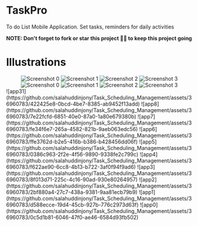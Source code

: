 # TaskPro
To do List Mobile Application. Set tasks, reminders for daily activities

<b>NOTE: Don't forget to fork or star this project 🙏😁 to keep this project going </b>

# Illustrations


<div align="center">
   <img src="https://github.com/salahuddinjony/Task_Scheduling_Management/assets/36960783/0c5d1b81-6046-47f0-ae46-6584d93fb502 width="200" alt="Screenshot 0">
   <img src="https://github.com/salahuddinjony/Task_Scheduling_Management/assets/36960783/d588ecce-19d4-45cb-927b-776c2973d63f width="200" alt="Screenshot 1">
   <img src="https://github.com/salahuddinjony/Task_Scheduling_Management/assets/36960783/2bf880a4-27c7-438a-9381-9aa81ecb79b9 width="200" alt="Screenshot 2">
   <img src="https://github.com/salahuddinjony/Task_Scheduling_Management/assets/36960783/8f013d71-225c-4c16-90ad-930e80264957 width="200" alt="Screenshot 3">
</div>
<div align="center">
   <img src="https://github.com/salahuddinjony/Task_Scheduling_Management/assets/36960783/0c5d1b81-6046-47f0-ae46-6584d93fb502 width="200" alt="Screenshot 0">
   <img src="https://github.com/salahuddinjony/Task_Scheduling_Management/assets/36960783/d588ecce-19d4-45cb-927b-776c2973d63f width="200" alt="Screenshot 1">
   <img src="https://github.com/salahuddinjony/Task_Scheduling_Management/assets/36960783/2bf880a4-27c7-438a-9381-9aa81ecb79b9 width="200" alt="Screenshot 2">
   <img src="https://github.com/salahuddinjony/Task_Scheduling_Management/assets/36960783/8f013d71-225c-4c16-90ad-930e80264957 width="200" alt="Screenshot 3">
</div>
![app31](https://github.com/salahuddinjony/Task_Scheduling_Management/assets/36960783/422425e8-0bcd-4be7-8385-ab9452f13add)
![app8](https://github.com/salahuddinjony/Task_Scheduling_Management/assets/36960783/7e22fcfd-6851-40e0-87a0-1a80e679380b)
![app7](https://github.com/salahuddinjony/Task_Scheduling_Management/assets/36960783/fe34f6e7-265a-4582-821b-9aeb063edc56)
![app6](https://github.com/salahuddinjony/Task_Scheduling_Management/assets/36960783/ffe3762d-b2e5-416b-b386-b428456dd06f)
![app5](https://github.com/salahuddinjony/Task_Scheduling_Management/assets/36960783/0386c963-2f2e-4f56-9890-9338fe2c799c)
![app4](https://github.com/salahuddinjony/Task_Scheduling_Management/assets/36960783/f622ae90-6cc8-4b13-b722-3af0f94f9ad6)
![app3](https://github.com/salahuddinjony/Task_Scheduling_Management/assets/36960783/8f013d71-225c-4c16-90ad-930e80264957)
![app2](https://github.com/salahuddinjony/Task_Scheduling_Management/assets/36960783/2bf880a4-27c7-438a-9381-9aa81ecb79b9)
![app1](https://github.com/salahuddinjony/Task_Scheduling_Management/assets/36960783/d588ecce-19d4-45cb-927b-776c2973d63f)
![app0](https://github.com/salahuddinjony/Task_Scheduling_Management/assets/36960783/0c5d1b81-6046-47f0-ae46-6584d93fb502)
